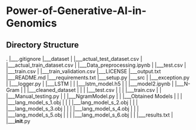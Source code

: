 # Power-of-Generative-AI-in-Genomics

## Directory Structure

.
|___.gitignore
|___dataset
| |___actual_test_dataset.csv
| |___actual_train_dataset.csv
| |___Data_preprocessing.ipynb
| |___test.csv
| |___train.csv
| |___train_validation.csv
|___LICENSE
|___output.txt
|___README.md
|___requirements.txt
|___setup.py
|___src
| |___exception.py
| |___logger.py
| |___LSTM
| | |___lstm_model.h5
| | |___model2.ipynb
| |___N-Gram
| | |___cleaned_dataset
| | | |___test.csv
| | | |___train.csv
| | |___Manual_testing.py
| | |___NgramModel.py
| | |___Obtained Models
| | | |___lang_model_s_1.obj
| | | |___lang_model_s_2.obj
| | | |___lang_model_s_3.obj
| | | |___lang_model_s_4.obj
| | | |___lang_model_s_5.obj
| | | |___lang_model_s_6.obj
| | |___results.txt
| |_____init__.py
